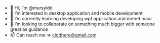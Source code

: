 - 👋 Hi, I’m @mursyidd
- 👀 I’m interested in desktop application and mobile development
- 🌱 I’m currently learning developing wpf application and dotnet maui
- 💞️ I’m looking to collaborate on something much bigger with someone great as guidance
- 📫 Can reach me => ciddhere@gmail.com

<!---
mursyidd/mursyidd is a ✨ special ✨ repository because its `README.md` (this file) appears on your GitHub profile.
You can click the Preview link to take a look at your changes.
--->

